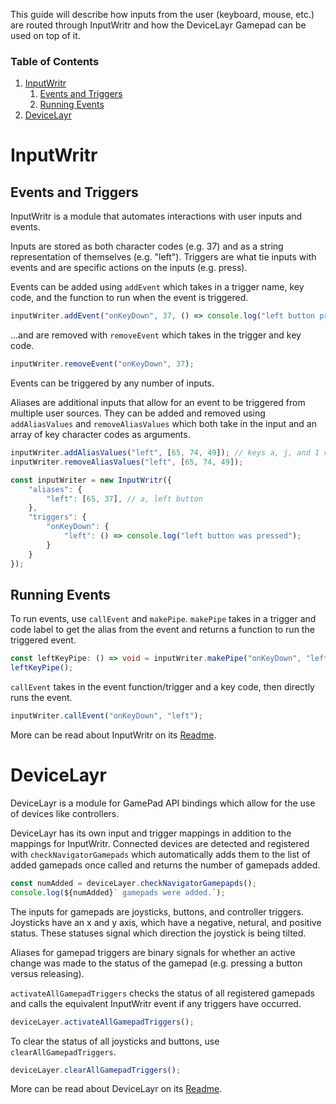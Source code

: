 This guide will describe how inputs from the user (keyboard, mouse, etc.) are routed through InputWritr and how the DeviceLayr Gamepad can be used on top of it.

### Table of Contents
1. [InputWritr](#inputwritr)
    1. [Events and Triggers](#events-and-triggers)
    2. [Running Events](#running-events)
2. [DeviceLayr](#devicelayr)

# InputWritr

## Events and Triggers

InputWritr is a module that automates interactions with user inputs and events. 

Inputs are stored as both character codes (e.g. 37) and as a string representation of themselves (e.g. "left").
Triggers are what tie inputs with events and are specific actions on the inputs (e.g. press).

Events can be added using `addEvent` which takes in a trigger name, key code, and the function to run when the event is triggered.

```typescript
inputWriter.addEvent("onKeyDown", 37, () => console.log("left button pressed"););
```

...and are removed with `removeEvent` which takes in the trigger and key code.

```typescript
inputWriter.removeEvent("onKeyDown", 37);
```

Events can be triggered by any number of inputs.

Aliases are additional inputs that allow for an event to be triggered from multiple user sources.
They can be added and removed using `addAliasValues` and `removeAliasValues` which both take in the input and an array of key character codes as arguments.

```typescript
inputWriter.addAliasValues("left", [65, 74, 49]); // keys a, j, and 1 respectively 
inputWriter.removeAliasValues("left", [65, 74, 49]);
```

```typescript
const inputWriter = new InputWritr({
    "aliases": {
        "left": [65, 37], // a, left button
    },
    "triggers": {
        "onKeyDown": {
            "left": () => console.log("left button was pressed");
        }
    }
});
```

## Running Events

To run events, use `callEvent` and `makePipe`.
`makePipe`  takes in a trigger and code label to get the alias from the event and returns a function to run the triggered event.

```typescript
const leftKeyPipe: () => void = inputWriter.makePipe("onKeyDown", "left");
leftKeyPipe();
```

`callEvent` takes in the event function/trigger and a key code, then directly runs the event.

```typescript
inputWriter.callEvent("onKeyDown", "left");
```

More can be read about InputWritr on its [Readme](https://github.com/FullScreenShenanigans/InputWritr/blob/master/README.md).

# DeviceLayr

DeviceLayr is a module for GamePad API bindings which allow for the use of devices like controllers.

DeviceLayr has its own input and trigger mappings in addition to the mappings for InputWritr.
Connected devices are detected and registered with `checkNavigatorGamepads` which automatically adds them to the list of added gamepads once called and returns the number
of gamepads added.

```typescript
const numAdded = deviceLayer.checkNavigatorGamepapds();
console.log(${numAdded}` gamepads were added.`);
```

The inputs for gamepads are joysticks, buttons, and controller triggers.
Joysticks have an x and y axis, which have a negative, netural, and positive status.
These statuses signal which direction the joystick is being tilted.

Aliases for gamepad triggers are binary signals for whether an active change was made to the status of the gamepad (e.g. pressing a button versus releasing).

`activateAllGamepadTriggers` checks the status of all registered gamepads and calls the equivalent InputWritr event if any triggers have occurred.

```typescript
deviceLayer.activateAllGamepadTriggers();
``` 

To clear the status of all joysticks and buttons, use `clearAllGamepadTriggers`.

```typescript
deviceLayer.clearAllGamepadTriggers();
```

More can be read about DeviceLayr on its [Readme](https://github.com/FullScreenShenanigans/DeviceLayr/blob/master/README.md).
